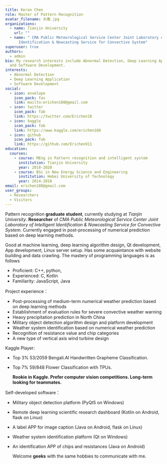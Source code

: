 ```yaml
---
title: Keran Chen
role: Master of Pattern Recognition
avatar_filename: 头像.jpg
organizations:
  - name: Tianjin University
    url: ""
  - name: " CMA Public Meteorological Service Center Joint Laboratory of Intelligent
      Identification & Nowcasting Service for Convective System"
superuser: true
authors:
  - admin
bio: My research interests include Abnormal Detection, Deep Learning Application
  and Software Development.
interests:
  - Abnormal Detection
  - Deep Learning Application
  - Software Development
social:
  - icon: envelope
    icon_pack: fas
    link: mailto:erichen188@gmail.com
  - icon: twitter
    icon_pack: fab
    link: https://twitter.com/Erichen18
  - icon: kaggle
    icon_pack: fab
    link: https://www.kaggle.com/erichen188
  - icon: github
    icon_pack: fab
    link: https://github.com/Erichen911
education:
  courses:
    - course: MEng in Pattern recognition and intelligent system
      institution: Tianjin University
      year: 2018-2020
    - course: BSc in New Energy Science and Engineering
      institution: Hebei University of Technology
      year: 2014-2018
email: erichen188@gmail.com
user_groups:
  - Researchers
  - Visitors
---
```

Pattern recognition **graduate student**, currently studying at *Tianjin University*. **Researcher** of *CMA Public Meteorological Service Center Joint Laboratory of Intelligent Identification & Nowcasting Service for Convective System*. Currently engaged in post-processing of numerical prediction based on deep learning methods.

Good at machine learning, deep learning algorithm design, Qt development, App development, Linux server setup. Has some acquaintance with website building and data crawling. The mastery of programming languages is as follows

* Proficient: C++, python, 
* Experienced: C, Kotlin
* Familiarity: JavaScript, Java

Project experience：

* Post-processing of medium-term numerical weather prediction based on deep learning methods
* Establishment of evaluation rules for severe convective weather warning
* Heavy precipitation prediction in North China
* Military object detection algorithm design and platform development
* Weather system identification based on numerical weather prediction
* Recognition of resistance value and chip categories
* A new type of vertical axis wind turbine design

Kaggle Player:

* Top 3% 53/2059 Bengali.AI Handwritten Grapheme Classification.
* Top 7% 59/848 Flower Classification with TPUs.

  **Rookie in Kaggle. Prefer computer vision competitions. Long-term looking for teammates.**

Self-developed software：

* Military object detection platform (PyQt5 on Windows)
* Remote deep learning scientific research dashboard (Kotlin on Android, flask on Linux)
* A label APP for image caption (Java on Android, flask on Linux)
* Weather system identification platform (Qt on Windows)
* An identification APP of chips and resistances (Java on Android)

  Welcome **geeks** with the same hobbies to communicate with me.
